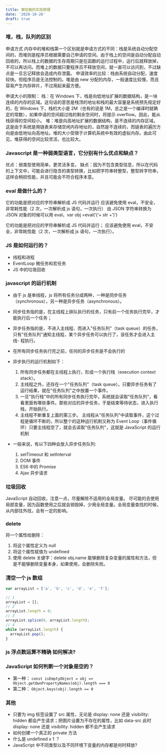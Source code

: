 ```yaml
---
title: 懒加载的实现原理
date: '2020-10-26'
draft: true
---
```


### 堆，栈，队列的区别

申请方式
内存中的堆和栈第一个区别就是申请方式的不同：栈是系统自动分配空间的，而堆则是程序员根据需要自己申请的空间。由于栈上的空间是自动分配自动回收的，所以栈上的数据的生存周期只是在函数的运行过程中，运行后就释放掉，不可以再访问。而堆上的数据只要程序员不释放空间，就一直可以访问到，不过缺点是一旦忘记释放会造成内存泄露。
申请效率的比较：栈由系统自动分配，速度较快。但程序员是无法控制的。堆是由 new 分配的内存，一般速度比较慢，而且容易产生内存碎片，不过用起来最方便。

申请大小的限制：
栈：在 Windows 下，栈是向低地址扩展的数据结构，是一块连续的内存的区域。这句话的意思是栈顶的地址和栈的最大容量是系统预先规定好的，在 Windows 下，栈的大小是 2M（也有的说是 1M，总之是一个编译时就确定的常数），如果申请的空间超过栈的剩余空间时，将提示 overflow。因此，能从栈获得的空间较小。
堆：堆是向高地址扩展的数据结构，是不连续的内存区域。这是由于系统是用链表来存储空闲内存地址的，自然是不连续的，而链表的遍历方向是由低地址向高地址。堆的大小受限于计算机系统中有效的虚拟内存。由此可见，堆获得的空间比较灵活，也比较大。

### Javascript 是一种弱类型语言，它分别有什么优点和缺点？

优点：弱类型使用简单，更灵活多变。
缺点：因为不包含类型信息，所以在代码的上下文中，可能会进行隐含的类型转换，比如把字符串转整型，整型转字符串，这样会稍损性能，并且可能会不符合程序本意。

### eval 是做什么的？

它的功能是把对应的字符串解析成 JS 代码并运行
应该避免使用 eval，不安全，非常耗性能（2 次，一次解析成 js 语句，一次执行）
由 JSON 字符串转换为 JSON 对象的时候可以用 eval，var obj =eval(‘(‘+ str +’)’)

它的功能是把对应的字符串解析成 JS 代码并运行；
应该避免使用 eval，不安全，非常耗性能（2 次，一次解析成 js 语句，一次执行）。

### JS 是如何运行的？

- 线程和进程
- EventLoop 微任务和宏任务
- JS 中的垃圾回收

### javascript 的运行机制

- 由于 js 是单线程，js 将所有任务分成两种，一种是同步任务（synchronous），另一种是异步任务（asynchronous）。
- 同步任务指的是，在主线程上排队执行的任务，只有前一个任务执行完毕，才能执行后一个任务；
- 异步任务指的是，不进入主线程、而进入"任务队列"（task queue）的任务，只有"任务队列"通知主线程，某个异步任务可以执行了，该任务才会进入主线- 程执行。
- 在所有同步任务执行完之前，任何的异步任务是不会执行的
- 异步执行的运行机制如下：

  1. 所有同步任务都在主线程上执行，形成一个执行栈（execution context stack）。
  2. 主线程之外，还存在一个"任务队列"（task queue）。只要异步任务有了运行结果，就在"任务队列"之中放置一个事件。
  3. 一旦"执行栈"中的所有同步任务执行完毕，系统就会读取"任务队列"，看看里面有哪些事件。那些对应的异步任务，于是结束等待状态，进入执行栈，开始执行。
  4. 主线程不断重复上面的第三步。
     主线程从"任务队列"中读取事件，这个过程是循环不断的，所以整个的这种运行机制又称为 Event Loop（事件循环）只要主线程空了，就会去读取"任务队列"，这就是 JavaScript 的运行机制

- 一般来说，有以下四种会放入异步任务队列:
  1. setTimeout 和 setInterval
  1. DOM 事件
  1. ES6 中的 Promise
  1. Ajax 异步请求

### 垃圾回收

JavaScript 自动回收，注意一点，尽量解除不适用的全局变量。
尽可能的去使用局部变量，因为函数使用之后就会销毁掉，少用全局变量。全局变量查找的时候，从内部往外找，会有一定的影响。

### delete

将一个属性给删除：

1. 将这个属性定义为 null
2. 将这个属性赋值为 undefined
3. 使用 delete 关键字：delete obj.name 能够删除复杂变量的属性和方法，但是不能够删除变量本身，如果使用，会删除失败。

### 清空一个 js 数组

```js
var arrayList = ['a', 'b', 'c', 'd', 'e', 'f'];

// 1
arrayList = [];
// 2
arrayList.length = 0;
// 3
arrayList.splice(0, arrayList.length);
// 4
while (arrayList.length) {
  arrayList.pop();
}
```

### js 浮点数运算不精确 如何解决?

### JavaScript 如何判断一个对象是空的？

- 第一种： `const isEmptyObject = obj => Object.getOwnPropertyNames(obj).length === 0`
- 第二种： `Object.keys(obj).length == 0`

### 其他

- 只要为 img 标签设置了 src 属性，无论是 display: none 还是 visibility: hidden 都会产生请求；把图片设置为不存在的属性，比如 data-src 此时 display: none 还是 visibility: hidden 都不会产生请求
- 如何创建一个真正的 private 方法
- 什么是 undefined x 1 ？
- JavaScript 中不同类型以及不同环境下变量的内存都是何时释放?
